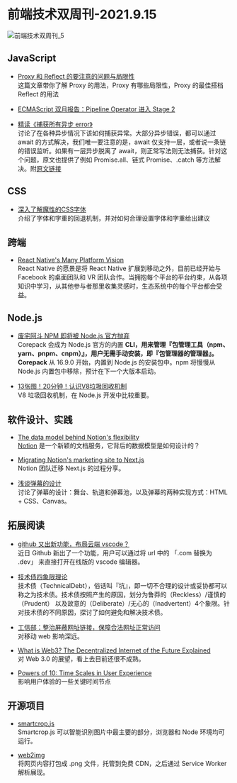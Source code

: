 # 前端技术双周刊-2021.9.15

![前端技术双周刊_5](https://user-images.githubusercontent.com/9262426/133365355-b3feb0ab-a3db-4659-ab39-1b15bccc869e.png)

## JavaScript

- [Proxy 和 Reflect 的要注意的问题与局限性](https://zhuanlan.zhihu.com/p/407282042)
<br>这篇文章带你了解 Proxy 的用法，Proxy 有哪些局限性，Proxy 的最佳搭档 Reflect 的用法

- [ECMAScript 双月报告：Pipeline Operator 进入 Stage 2](https://mp.weixin.qq.com/s?__biz=Mzg4MjE5OTI4Mw==&mid=2247488881&idx=1&sn=ddc988a16cb5fb1c9b34b3a14ceb28c1&scene=21)

- [精读《捕获所有异步 error》](https://zhuanlan.zhihu.com/p/407228656)
<br>讨论了在各种异步情况下该如何捕获异常。大部分异步错误，都可以通过 await 的方式解决，我们唯一要注意的是，await 仅支持一层，或者说一条链的错误监听。如果有一层异步脱离了 await，则正常写法则无法捕获。针对这个问题，原文也提供了例如 Promise.all、链式 Promise、.catch 等方法解决。附[原文链接](https://advancedweb.hu/how-to-avoid-uncaught-async-errors-in-javascript/)

## CSS

- [深入了解魔性的CSS字体](https://mp.weixin.qq.com/s/XjLfsQH78XEDQ4xCd_FHlw)
<br>介绍了字体和字重的回退机制，并对如何合理设置字体和字重给出建议

## 跨端

- [React Native's Many Platform Vision](https://reactnative.dev/blog/2021/08/26/many-platform-vision)
<br>React Native 的愿景是将 React Native 扩展到移动之外，目前已经开始与 Facebook 的桌面团队和 VR 团队合作。当拥抱每个平台的平台约束，从各项知识中学习，从其他参与者那里收集灵感时，生态系统中的每个平台都会受益。

## Node.js

- [废宅阿斗 NPM 即将被 Node.js 官方抛弃](https://zhuanlan.zhihu.com/p/408122100)
<br>Corepack 会成为 Node.js 官方的内置 **CLI，用来管理『包管理工具（npm、yarn、pnpm、cnpm）』，用户无需手动安装，即『包管理器的管理器』。Corepack** 从 16.9.0 开始，内置到 Node.js 的安装包中。npm 将慢慢从 Node.js 内置包中移除，预计在下一个大版本启动。

- [13张图！20分钟！认识V8垃圾回收机制](https://mp.weixin.qq.com/s/VbAUPGt3sUVzEQHxWYmlBw)
<br>V8 垃圾回收机制，在 Node.js 开发中比较重要。

## 软件设计、实践

- [The data model behind Notion's flexibility](https://www.notion.so/blog/data-model-behind-notion)
<br>[Notion](https://www.notion.so/) 是一个新颖的文档服务，它背后的数据模型是如何设计的？

- [Migrating Notion's marketing site to Next.js](https://www.notion.so/blog/migrating-notion-marketing-to-next-js)
<br>Notion 团队迁移 Next.js 的过程分享。

- [浅谈弹幕的设计](https://mp.weixin.qq.com/s?__biz=MzkxNTIwMzU5OQ==&mid=2247487416&idx=1&sn=e6f3e61bd722803565fda608ab975a31)
<br>讨论了弹幕的设计：舞台、轨道和弹幕池，以及弹幕的两种实现方式：HTML + CSS、Canvas。

## 拓展阅读

- [github 又出新功能，布局云端 vscode？](https://mp.weixin.qq.com/s/fRdEkLvxNI2cEGbVJ6pxBA)
<br>近日 Github 新出了一个功能，用户可以通过将 url 中的 「.com 替换为 .dev」 来直接打开在线版的 vscode 编辑器。

- [技术债四象限理论](https://xie.infoq.cn/article/e2bdb0789216f0c6a132d3812)
<br>技术债（TechnicalDebt），俗话叫『坑』，即一切不合理的设计或妥协都可以称之为技术债。技术债按照产生的原因，划分为鲁莽的（Reckless）/谨慎的（Prudent） 以及故意的（Deliberate）/无心的（Inadvertent）4个象限。针对技术债的不同原因，探讨了如何避免和解决技术债。

- [工信部：整治屏蔽网址链接，保障合法网址正常访问](https://finance.sina.com.cn/tech/2021-09-13/doc-iktzqtyt5759010.shtml?utm_source=pocket_mylist)
<br>对移动 web 影响深远。

- [What is Web3? The Decentralized Internet of the Future Explained](https://www.freecodecamp.org/news/what-is-web3)
<br>对 Web 3.0 的展望，看上去目前还很不成熟。

- [Powers of 10: Time Scales in User Experience](https://www.nngroup.com/articles/powers-of-10-time-scales-in-ux)
<br>影响用户体验的一些关键时间节点

## 开源项目

- [smartcrop.js](https://github.com/jwagner/smartcrop.js)
<br>Smartcrop.js 可以智能识别图片中最主要的部分，浏览器和 Node 环境均可运行。

- [web2img](https://github.com/EtherDream/web2img)
<br>将网页内容打包成 .png 文件，托管到免费 CDN，之后通过 Service Worker 解析展现。
